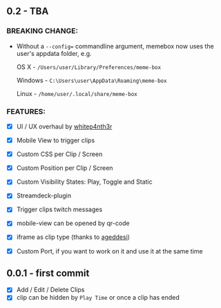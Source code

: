 ## 0.2 - TBA

### BREAKING CHANGE:
* Without a `--config=` commandline argument, memebox now uses the user's appdata folder,
  e.g. 
  
  OS X - `/Users/user/Library/Preferences/meme-box`
  
  Windows - `C:\Users\user\AppData\Roaming\meme-box`
  
  Linux - `/home/user/.local/share/meme-box`
  


### FEATURES:
* [x] UI / UX overhaul by [whitep4nth3r](https://github.com/whitep4nth3r)
* [x] Mobile View to trigger clips
* [x] Custom CSS per Clip / Screen
* [x] Custom Position per Clip / Screen
* [x] Custom Visibility States: Play, Toggle and Static
* [x] Streamdeck-plugin
* [x] Trigger clips twitch messages
* [x] mobile-view can be opened by qr-code
* [x] iframe as clip type (thanks to [ageddesi](https://github.com/ageddesi))
* [x] Custom Port, if you want to work on it and use it at the same time


## 0.0.1 - first commit

* [x] Add / Edit / Delete Clips
* [x] clip can be hidden by `Play Time` or once a clip has ended
